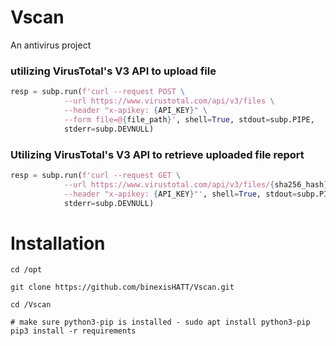 # Vscan
An antivirus project

### utilizing VirusTotal's V3 API to upload file
```python
resp = subp.run(f'curl --request POST \
  			--url https://www.virustotal.com/api/v3/files \
  			--header "x-apikey: {API_KEY}" \
  			--form file=@{file_path}', shell=True, stdout=subp.PIPE,
  			stderr=subp.DEVNULL)
```

### Utilizing VirusTotal's V3 API to retrieve uploaded file report
```python
resp = subp.run(f'curl --request GET \
	  		--url https://www.virustotal.com/api/v3/files/{sha256_hash} \
	  		--header "x-apikey: {API_KEY}"', shell=True, stdout=subp.PIPE,
	  		stderr=subp.DEVNULL)
```

# Installation
```
cd /opt

git clone https://github.com/binexisHATT/Vscan.git

cd /Vscan

# make sure python3-pip is installed - sudo apt install python3-pip
pip3 install -r requirements
```
